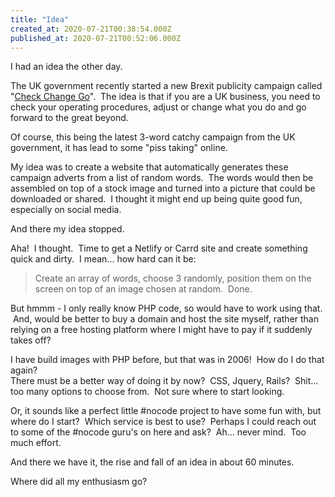 ```yaml
---
title: "Idea"
created_at: 2020-07-21T00:38:54.000Z
published_at: 2020-07-21T00:52:06.000Z
---
```

I had an idea the other day.

The UK government recently started a new Brexit publicity campaign called "[Check Change Go](https://www.gov.uk/government/news/major-new-campaign-to-prepare-uk-for-end-of-the-transition-period)".  The idea is that if you are a UK business, you need to check your operating procedures, adjust or change what you do and go forward to the great beyond.

Of course, this being the latest 3-word catchy campaign from the UK government, it has lead to some "piss taking" online.

My idea was to create a website that automatically generates these campaign adverts from a list of random words.  The words would then be assembled on top of a stock image and turned into a picture that could be downloaded or shared.  I thought it might end up being quite good fun, especially on social media.

And there my idea stopped.

Aha!  I thought.  Time to get a Netlify or Carrd site and create something quick and dirty.  I mean... how hard can it be:

> Create an array of words, choose 3 randomly, position them on the screen on top of an image chosen at random.  Done.

But hmmm - I only really know PHP code, so would have to work using that.  And, would be better to buy a domain and host the site myself, rather than relying on a free hosting platform where I might have to pay if it suddenly takes off?

I have build images with PHP before, but that was in 2006!  How do I do that again?  
There must be a better way of doing it by now?  CSS, Jquery, Rails?  Shit... too many options to choose from.  Not sure where to start looking.

Or, it sounds like a perfect little #nocode project to have some fun with, but where do I start?  Which service is best to use?  Perhaps I could reach out to some of the #nocode guru's on here and ask?  Ah... never mind.  Too much effort.

And there we have it, the rise and fall of an idea in about 60 minutes.

Where did all my enthusiasm go?
